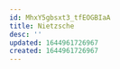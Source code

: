 ```yaml
---
id: MhxY5gbsxt3_tfEOGBIaA
title: Nietzsche
desc: ''
updated: 1644961726967
created: 1644961726967
---
```



